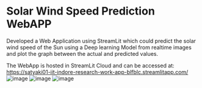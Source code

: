 # Solar Wind Speed Prediction WebAPP
Developed a Web Application using StreamLit which could predict the solar wind speed of the Sun using a Deep learning Model from realtime
images and plot the graph between the actual and predicted values.

The WebApp is hosted in StreamLit Cloud and can be accessed at:
https://satyaki01-iit-indore-research-work-app-blfblc.streamlitapp.com/
![image](https://user-images.githubusercontent.com/37260279/152534292-adf65a3b-cd9e-40a0-ba46-bf1e4aeb25f9.png)
![image](https://user-images.githubusercontent.com/37260279/152534327-59465477-b736-4151-ade7-439341f88fce.png)
![image](https://user-images.githubusercontent.com/37260279/152534367-d02f80ee-d2a8-4a0b-9348-780f094db2d2.png)
